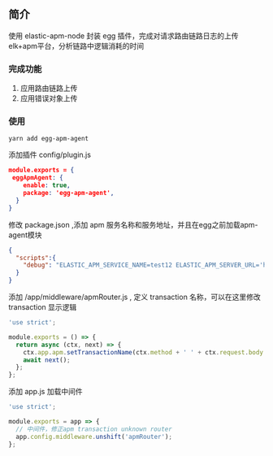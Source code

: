 ## 简介
使用 elastic-apm-node 封装 egg 插件，完成对请求路由链路日志的上传elk+apm平台，分析链路中逻辑消耗的时间

### 完成功能
1. 应用路由链路上传
2. 应用错误对象上传

### 使用

```shell
yarn add egg-apm-agent
```

添加插件 config/plugin.js
```json
module.exports = {
 eggApmAgent: {
    enable: true,
    package: 'egg-apm-agent',
  }
}
```

修改 package.json ,添加 apm 服务名称和服务地址，并且在egg之前加载apm-agent模块
```json
{
  "scripts":{
    "debug": "ELASTIC_APM_SERVICE_NAME=test12 ELASTIC_APM_SERVER_URL='http://10.10.0.130:8200' egg-bin debug --require=egg-apm-agent/apm-register.js",
  }
}
```

添加 /app/middleware/apmRouter.js , 定义 transaction 名称，可以在这里修改 transaction 显示逻辑
```js
'use strict';

module.exports = () => {
  return async (ctx, next) => {
    ctx.app.apm.setTransactionName(ctx.method + ' ' + ctx.request.body.query); // fix unknown router
    await next();
  };
};

```

添加 app.js 加载中间件
```js
'use strict';

module.exports = app => {
  // 中间件，修正apm transaction unknown router
  app.config.middleware.unshift('apmRouter');
};

```